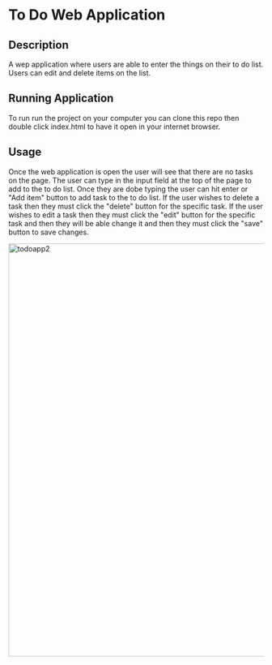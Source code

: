 # To Do Web Application

## Description

A wep application where users are able to enter the things on their to do list. Users can edit and delete items on the list.

## Running Application

To run run the project on your computer you can clone this repo then double click index.html to have it open in your internet browser.

## Usage

Once the web application is open the user will see that there are no tasks on the page. The user can type in the input field at the top of the page to add to the to do list. Once they are dobe typing the user can hit enter or "Add item" button to add task to the to do list. 
If the user wishes to delete a task then they must click the "delete" button for the specific task. If the user wishes to edit a task then they must click the "edit" button for the specific task and then they will be able change it and then they must click the "save" button to save changes.

<img width="815" alt="todoapp2" src="https://user-images.githubusercontent.com/77226151/142332400-bb561a98-fc2b-4c6f-8cc7-305c13d23886.png">
